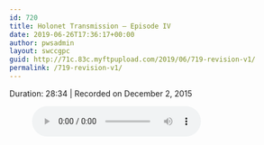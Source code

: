 ```yaml
---
id: 720
title: Holonet Transmission – Episode IV
date: 2019-06-26T17:36:17+00:00
author: pwsadmin
layout: swccgpc
guid: http://71c.83c.myftpupload.com/2019/06/719-revision-v1/
permalink: /719-revision-v1/
---
```

 

Duration: 28:34 | Recorded on December 2, 2015<figure class="wp-block-audio"><audio controls src="http://71c.83c.myftpupload.com/wp-content/uploads/2019/04/Holonet-Transmission-–-Episode-IV.mp3"></audio></figure>